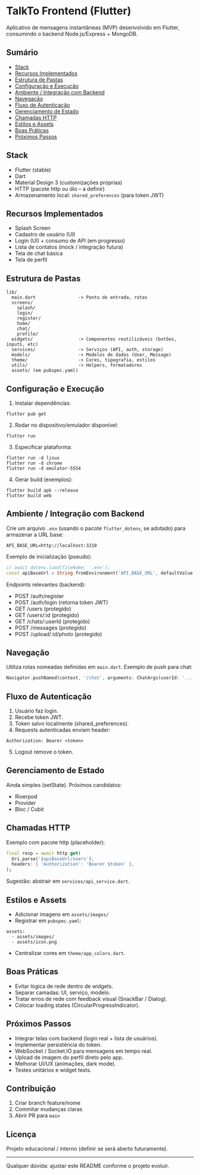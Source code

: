 # TalkTo Frontend (Flutter)

Aplicativo de mensagens instantâneas (MVP) desenvolvido em Flutter, consumindo o backend Node.js/Express + MongoDB.

## Sumário
- [Stack](#stack)
- [Recursos Implementados](#recursos-implementados)
- [Estrutura de Pastas](#estrutura-de-pastas)
- [Configuração e Execução](#configuração-e-execução)
- [Ambiente / Integração com Backend](#ambiente--integração-com-backend)
- [Navegação](#navegação)
- [Fluxo de Autenticação](#fluxo-de-autenticação)
- [Gerenciamento de Estado](#gerenciamento-de-estado)
- [Chamadas HTTP](#chamadas-http)
- [Estilos e Assets](#estilos-e-assets)
- [Boas Práticas](#boas-práticas)
- [Próximos Passos](#próximos-passos)

## Stack
- Flutter (stable)
- Dart
- Material Design 3 (customizações próprias)
- HTTP (pacote http ou dio – a definir)
- Armazenamento local: `shared_preferences` (para token JWT)

## Recursos Implementados
- Splash Screen
- Cadastro de usuário (UI)
- Login (UI) + consumo de API (em progresso)
- Lista de contatos (mock / integração futura)
- Tela de chat básica
- Tela de perfil

## Estrutura de Pastas
```
lib/
  main.dart                -> Ponto de entrada, rotas
  screens/
    splash/
    login/
    register/
    home/
    chat/
    profile/
  widgets/                 -> Componentes reutilizáveis (botões, inputs, etc)
  services/                -> Serviços (API, auth, storage)
  models/                  -> Modelos de dados (User, Message)
  theme/                   -> Cores, tipografia, estilos
  utils/                   -> Helpers, formatadores
  assets/ (em pubspec.yaml)
```

## Configuração e Execução
1. Instalar dependências:
```
flutter pub get
```
2. Rodar no dispositivo/emulador disponível:
```
flutter run
```
3. Especificar plataforma:
```
flutter run -d linux
flutter run -d chrome
flutter run -d emulator-5554
```
4. Gerar build (exemplos):
```
flutter build apk --release
flutter build web
```

## Ambiente / Integração com Backend
Crie um arquivo `.env` (usando o pacote `flutter_dotenv`, se adotado) para armazenar a URL base:
```
API_BASE_URL=http://localhost:3210
```
Exemplo de inicialização (pseudo):
```dart
// await dotenv.load(fileName: '.env');
const apiBaseUrl = String.fromEnvironment('API_BASE_URL', defaultValue: 'http://localhost:3210');
```

Endpoints relevantes (backend):
- POST /auth/register
- POST /auth/login (retorna token JWT)
- GET /users (protegido)
- GET /users/:id (protegido)
- GET /chats/:userId (protegido)
- POST /messages (protegido)
- POST /upload/:id/photo (protegido)

## Navegação
Utiliza rotas nomeadas definidas em `main.dart`. Exemplo de push para chat:
```dart
Navigator.pushNamed(context, '/chat', arguments: ChatArgs(userId: '...'));
```

## Fluxo de Autenticação
1. Usuário faz login.
2. Recebe token JWT.
3. Token salvo localmente (shared_preferences).
4. Requests autenticadas enviam header:
```
Authorization: Bearer <token>
```
5. Logout remove o token.

## Gerenciamento de Estado
Ainda simples (setState). Próximos candidatos:
- Riverpod
- Provider
- Bloc / Cubit

## Chamadas HTTP
Exemplo com pacote http (placeholder):
```dart
final resp = await http.get(
  Uri.parse('$apiBaseUrl/users'),
  headers: { 'Authorization': 'Bearer $token' },
);
```
Sugestão: abstrair em `services/api_service.dart`.

## Estilos e Assets
- Adicionar imagens em `assets/images/`
- Registrar em `pubspec.yaml`:
```
assets:
  - assets/images/
  - assets/icon.png
```
- Centralizar cores em `theme/app_colors.dart`.

## Boas Práticas
- Evitar lógica de rede dentro de widgets.
- Separar camadas: UI, serviço, modelo.
- Tratar erros de rede com feedback visual (SnackBar / Dialog).
- Colocar loading states (CircularProgressIndicator).

## Próximos Passos
- Integrar telas com backend (login real + lista de usuários).
- Implementar persistência do token.
- WebSocket / Socket.IO para mensagens em tempo real.
- Upload de imagem do perfil direto pelo app.
- Melhorar UI/UX (animações, dark mode).
- Testes unitários e widget tests.

## Contribuição
1. Criar branch feature/nome
2. Commitar mudanças claras
3. Abrir PR para `main`

## Licença
Projeto educacional / interno (definir se será aberto futuramente).

---
Qualquer dúvida: ajustar este README conforme o projeto evoluir.
